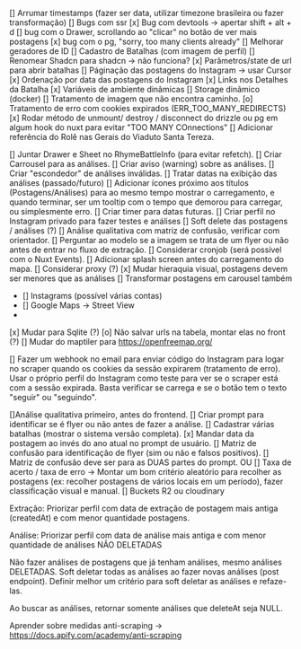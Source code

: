[] Arrumar timestamps (fazer ser data, utilizar timezone brasileira ou fazer transformação)
[] Bugs com ssr
[x] Bug com devtools -> apertar shift + alt + d
[] bug com o Drawer, scrollando ao "clicar" no botão de ver mais postagens
[x] bug com o pg, "sorry, too many clients already"
[] Melhorar geradores de ID
[] Cadastro de Batalhas (com imagem de perfil)
[] Renomear Shadcn para shadcn -> não funciona?
[x] Parâmetros/state de url para abrir batalhas
[] Páginação das postagens do Instagram -> usar Cursor
[x] Ordenação por data das postagens do Instagram
[x] Links nos Detalhes da Batalha
[x] Variáveis de ambiente dinâmicas
[] Storage dinâmico (docker)
[] Tratamento de imagem que não encontra caminho.
[o] Tratamento de erro com cookies expirados (ERR_TOO_MANY_REDIRECTS)
[x] Rodar método de unmount/ destroy / disconnect do drizzle ou pg em algum hook do nuxt para evitar "TOO MANY COnnections"
[] Adicionar referência do Rolê nas Gerais do Viaduto Santa Tereza.

[] Juntar Drawer e Sheet no RhymeBattleInfo (para evitar refetch).
[] Criar Carrousel para as análises.
[] Criar aviso (warning) sobre as análises.
[] Criar "escondedor" de análises inválidas.
[] Tratar datas na exibição das análises (passado/futuro)
[] Adicionar ícones próximo aos títulos (Postagens/Análises) para ao mesmo tempo mostrar o carregamento, e quando terminar, ser um tooltip com o tempo que demorou para carregar, ou simplesmente erro.
[] Criar timer para datas futuras.
[] Criar perfil no Instagram privado para fazer testes e análises
[] Soft delete das postagens / análises (?)
[] Análise qualitativa com matriz de confusão, verificar com orientador.
[] Perguntar ao modelo se a imagem se trata de um flyer ou não antes de entrar no fluxo de extração.
[] Considerar cronjob (será possível com o Nuxt Events).
[] Adicionar splash screen antes do carregamento do mapa.
[] Considerar proxy (?)
[x] Mudar hieraquia visual, postagens devem ser menores que as análises
[] Transformar postagens em carousel também

- [] Instagrams (possível várias contas)
- [] Google Maps -> Street View
-

[x] Mudar para Sqlite (?)
[o] Não salvar urls na tabela, montar elas no front (?)
[] Mudar do maptiler para https://openfreemap.org/

[] Fazer um webhook no email para enviar código do Instagram para logar no scraper quando os cookies da sessão expirarem (tratamento de erro).
Usar o próprio perfil do Instagram como teste para ver se o scraper está com a sessão expirada.
Basta verificar se carrega e se o botão tem o texto "seguir" ou "seguindo".

[]Análise qualitativa primeiro, antes do frontend.
[] Criar prompt para identificar se é flyer ou não antes de fazer a análise.
[] Cadastrar várias batalhas (mostrar o sistema versão completa).
[x] Mandar data da postagem ao invés do ano atual no prompt de usuário.
[] Matriz de confusão para identificação de flyer (sim ou não e falsos positivos).
[] Matriz de confusão deve ser para as DUAS partes do prompt.
OU
[] Taxa de acerto / taxa de erro -> Montar um bom critério aleatório para recolher as postagens (ex: recolher postagens de vários locais em um período), fazer classificação visual e manual.
[] Buckets R2 ou cloudinary

Extração:
Priorizar perfil com data de extração de postagem mais antiga (createdAt) e com menor quantidade postagens.

Análise:
Priorizar perfil com data de análise mais antiga e com menor quantidade de análises NÃO DELETADAS

Não fazer análises de postagens que já tenham análises, mesmo análises DELETADAS.
Soft deletar todas as análises ao fazer novas análises (post endpoint).
Definir melhor um critério para soft deletar as análises e refaze-las.

Ao buscar as análises, retornar somente análises que deleteAt seja NULL.

Aprender sobre medidas anti-scraping ->
https://docs.apify.com/academy/anti-scraping

<!-- Tentei, porém ficou esquisito e travado por conta do render do mapa -->
<!-- [] Tamanho dinâmico dos modais -> alinhamento do marcador ao centro  -->
